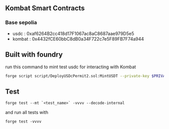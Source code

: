 ## Kombat Smart Contracts

### Base sepolia

- usdc : 0xaf6264B2cc418d17F1067ac8aC8687aae979D5e5
- kombat : 0x4432fCE60bbC8dB0a34F722c7e5F89FB7F74a944

## Built with foundry

run this command to mint test usdc for interacting with Kombat

```bash
forge script script/DeployUSDcPermit2.sol:MintUSDT --private-key $PRIVATE_KEY --broadcast --rpc-url $BASE_SEPOLIA_URL --slow -vvvvv
```

## Test

```
forge test --mt `<test_name>` -vvvv --decode-internal
```

and run all tests with

```
forge test -vvvv
```
